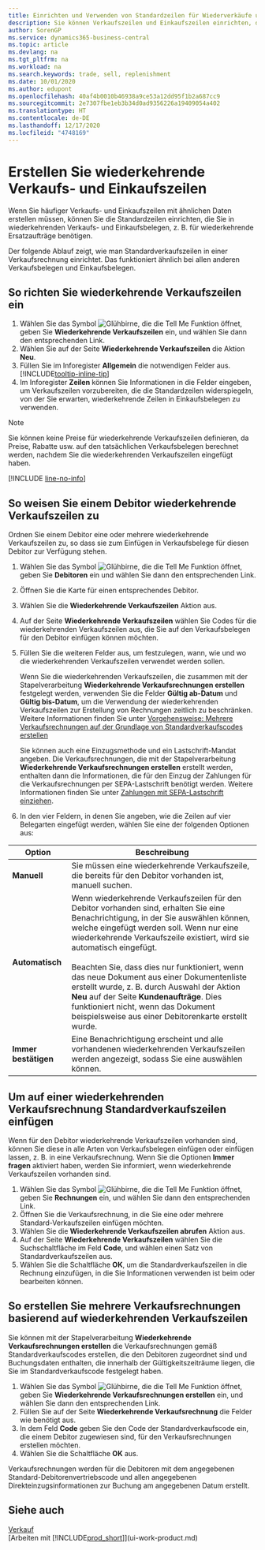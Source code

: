 ```yaml
---
title: Einrichten und Verwenden von Standardzeilen für Wiederverkäufe und -einkäufe| Microsoft Docs
description: Sie können Verkaufszeilen und Einkaufszeilen einrichten, die Sie häufig machen und diese dann in Verkaufs- und Einkaufsbelegen einfügen, um die Zeilen mit Standardinformationen schnell auszufüllen.
author: SorenGP
ms.service: dynamics365-business-central
ms.topic: article
ms.devlang: na
ms.tgt_pltfrm: na
ms.workload: na
ms.search.keywords: trade, sell, replenishment
ms.date: 10/01/2020
ms.author: edupont
ms.openlocfilehash: 40af4b0010b46938a9ce53a12dd95f1b2a687cc9
ms.sourcegitcommit: 2e7307fbe1eb3b34d0ad9356226a19409054a402
ms.translationtype: HT
ms.contentlocale: de-DE
ms.lasthandoff: 12/17/2020
ms.locfileid: "4748169"
---
```

# <a name="create-recurring-sales-and-purchase-lines"></a>Erstellen Sie wiederkehrende Verkaufs- und Einkaufszeilen
Wenn Sie häufiger Verkaufs- und Einkaufszeilen mit ähnlichen Daten erstellen müssen, können Sie die Standardzeilen einrichten, die Sie in wiederkehrenden Verkaufs- und Einkaufsbelegen, z. B. für wiederkehrende Ersatzaufträge benötigen.  

Der folgende Ablauf zeigt, wie man Standardverkaufszeilen in einer Verkaufsrechnung einrichtet. Das funktioniert ähnlich bei allen anderen Verkaufsbelegen und Einkaufsbelegen.  

## <a name="to-set-up-recurring-sales-lines"></a>So richten Sie wiederkehrende Verkaufszeilen ein

1. Wählen Sie das Symbol ![Glühbirne, die die Tell Me Funktion öffnet](media/ui-search/search_small.png "Was möchten Sie tun?"), geben Sie **Wiederkehrende Verkaufszeilen** ein, und wählen Sie dann den entsprechenden Link.  
2. Wählen Sie auf der Seite **Wiederkehrende Verkaufszeilen** die Aktion **Neu**.  
3. Füllen Sie im Inforegister **Allgemein** die notwendigen Felder aus. [!INCLUDE[tooltip-inline-tip](includes/tooltip-inline-tip_md.md)]  
4. Im Inforegister **Zeilen** können Sie Informationen in die Felder eingeben, um Verkaufszeilen vorzubereiten, die die Standardzeilen widerspiegeln, von der Sie erwarten, wiederkehrende Zeilen in Einkaufsbelegen zu verwenden.  

> [!NOTE]
> Sie können keine Preise für wiederkehrende Verkaufszeilen definieren, da Preise, Rabatte usw. auf den tatsächlichen Verkaufsbelegen berechnet werden, nachdem Sie die wiederkehrenden Verkaufszeilen eingefügt haben.

[!INCLUDE [line-no-info](includes/line-no-info.md)]

## <a name="to-assign-recurring-sales-lines-to-a-customer"></a>So weisen Sie einem Debitor wiederkehrende Verkaufszeilen zu

Ordnen Sie einem Debitor eine oder mehrere wiederkehrende Verkaufszeilen zu, so dass sie zum Einfügen in Verkaufsbelege für diesen Debitor zur Verfügung stehen.

1. Wählen Sie das Symbol ![Glühbirne, die die Tell Me Funktion öffnet](media/ui-search/search_small.png "Was möchten Sie tun?"), geben Sie **Debitoren** ein und wählen Sie dann den entsprechenden Link.
2. Öffnen Sie die Karte für einen entsprechendes Debitor.
3. Wählen Sie die **Wiederkehrende Verkaufszeilen** Aktion aus.
4. Auf der Seite **Wiederkehrende Verkaufszeilen** wählen Sie Codes für die wiederkehrenden Verkaufszeilen aus, die Sie auf den Verkaufsbelegen für den Debitor einfügen können möchten.
5. Füllen Sie die weiteren Felder aus, um festzulegen, wann, wie und wo die wiederkehrenden Verkaufszeilen verwendet werden sollen.  

    Wenn Sie die wiederkehrenden Verkaufszeilen, die zusammen mit der Stapelverarbeitung **Wiederkehrende Verkaufsrechnungen erstellen** festgelegt werden, verwenden Sie die Felder **Gültig ab-Datum** und **Gültig bis-Datum**, um die Verwendung der wiederkehrenden Verkaufszeilen zur Erstellung von Rechnungen zeitlich zu beschränken. Weitere Informationen finden Sie unter [Vorgehensweise: Mehrere Verkaufsrechnungen auf der Grundlage von Standardverkaufscodes erstellen](sales-how-work-standard-lines.md#to-create-multiple-sales-invoices-based-on-recurring-sales-lines)

    Sie können auch eine Einzugsmethode und ein Lastschrift-Mandat angeben. Die Verkaufsrechnungen, die mit der Stapelverarbeitung **Wiederkehrende Verkaufsrechnungen erstellen** erstellt werden, enthalten dann die Informationen, die für den Einzug der Zahlungen für die Verkaufsrechnungen per SEPA-Lastschrift benötigt werden. Weitere Informationen finden Sie unter [Zahlungen mit SEPA-Lastschrift einziehen](finance-collect-payments-with-sepa-direct-debit.md).

6. In den vier Feldern, in denen Sie angeben, wie die Zeilen auf vier Belegarten eingefügt werden, wählen Sie eine der folgenden Optionen aus:

|Option|Beschreibung|
|------|-----------|
|**Manuell**|Sie müssen eine wiederkehrende Verkaufszeile, die bereits für den Debitor vorhanden ist, manuell suchen.|
|**Automatisch**|Wenn wiederkehrende Verkaufszeilen für den Debitor vorhanden sind, erhalten Sie eine Benachrichtigung, in der Sie auswählen können, welche eingefügt werden soll. Wenn nur eine wiederkehrende Verkaufszeile existiert, wird sie automatisch eingefügt.<br /><br />Beachten Sie, dass dies nur funktioniert, wenn das neue Dokument aus einer Dokumentenliste erstellt wurde, z. B. durch Auswahl der Aktion **Neu** auf der Seite **Kundenaufträge**. Dies funktioniert nicht, wenn das Dokument beispielsweise aus einer Debitorenkarte erstellt wurde.|
|**Immer bestätigen**|Eine Benachrichtigung erscheint und alle vorhandenen wiederkehrenden Verkaufszeilen werden angezeigt, sodass Sie eine auswählen können.

## <a name="to-insert-recurring-sales-lines-on-a-sales-invoice"></a>Um auf einer wiederkehrenden Verkaufsrechnung Standardverkaufszeilen einfügen

Wenn für den Debitor wiederkehrende Verkaufszeilen vorhanden sind, können Sie diese in alle Arten von Verkaufsbelegen einfügen oder einfügen lassen, z. B. in eine Verkaufsrechnung. Wenn Sie die Optionen **Immer fragen** aktiviert haben, werden Sie informiert, wenn wiederkehrende Verkaufszeilen vorhanden sind.

1. Wählen Sie das Symbol ![Glühbirne, die die Tell Me Funktion öffnet](media/ui-search/search_small.png "Was möchten Sie tun?"), geben Sie **Rechnungen** ein, und wählen Sie dann den entsprechenden Link.
2. Öffnen Sie die Verkaufsrechnung, in die Sie eine oder mehrere Standard-Verkaufszeilen einfügen möchten.
3. Wählen Sie die **Wiederkehrende Verkaufszeilen abrufen** Aktion aus.
4. Auf der Seite **Wiederkehrende Verkaufszeilen** wählen Sie die Suchschaltfläche im Feld **Code**, und wählen einen Satz von Standardverkaufszeilen aus.
5. Wählen Sie die Schaltfläche **OK**, um die Standardverkaufszeilen in die Rechnung einzufügen, in die Sie Informationen verwenden ist beim oder bearbeiten können.

## <a name="to-create-multiple-sales-invoices-based-on-recurring-sales-lines"></a>So erstellen Sie mehrere Verkaufsrechnungen basierend auf wiederkehrenden Verkaufszeilen
Sie können mit der Stapelverarbeitung **Wiederkehrende Verkaufsrechnungen erstellen** die Verkaufsrechnungen gemäß Standardverkaufscodes erstellen, die den Debitoren zugeordnet sind und Buchungsdaten enthalten, die innerhalb der Gültigkeitszeiträume liegen, die Sie im Standardverkaufscode festgelegt haben.

1. Wählen Sie das Symbol ![Glühbirne, die die Tell Me Funktion öffnet](media/ui-search/search_small.png "Was möchten Sie tun?"), geben Sie **Wiederkehrende Verkaufsrechnungen erstellen** ein, und wählen Sie dann den entsprechenden Link.
2. Füllen Sie auf der Seite **Wiederkehrende Verkaufsrechnung** die Felder wie benötigt aus.
3. In dem Feld **Code** geben Sie den Code der Standardverkaufscode ein, die einem Debitor zugewiesen sind, für den Verkaufsrechnungen erstellen möchten.
4. Wählen Sie die Schaltfläche **OK** aus.

Verkaufsrechnungen werden für die Debitoren mit dem angegebenen Standard-Debitorenvertriebscode und allen angegebenen Direkteinzugsinformationen zur Buchung am angegebenen Datum erstellt.

## <a name="see-also"></a>Siehe auch

[Verkauf](sales-manage-sales.md)  
[Arbeiten mit [!INCLUDE[prod_short](includes/prod_short.md)]](ui-work-product.md)  
